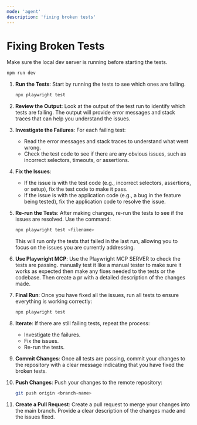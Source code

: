 ```yaml
---
mode: 'agent'
description: 'fixing broken tests'
---
```

# Fixing Broken Tests

Make sure the local dev server is running before starting the tests. 
```bash
npm run dev
```

1. **Run the Tests**: Start by running the tests to see which ones are failing.
   ```bash
   npx playwright test
   ```

2. **Review the Output**: Look at the output of the test run to identify which tests are failing. The output will provide error messages and stack traces that can help you understand the issues. 

3. **Investigate the Failures**: For each failing test:
   - Read the error messages and stack traces to understand what went wrong.
   - Check the test code to see if there are any obvious issues, such as incorrect selectors, timeouts, or assertions.

4. **Fix the Issues**:
    - If the issue is with the test code (e.g., incorrect selectors, assertions, or setup), fix the test code to make it pass.
    - If the issue is with the application code (e.g., a bug in the feature being tested), fix the application code to resolve the issue.

5. **Re-run the Tests**: After making changes, re-run the tests to see if the issues are resolved. Use the command:
   ```bash
   npx playwright test <filename>
   ```
   This will run only the tests that failed in the last run, allowing you to focus on the issues you are currently addressing.

6. **Use Playwright MCP**: Use the Playwright MCP SERVER to check the tests are passing. manually test it like a manual tester to make sure it works as expected then make any fixes needed to the tests or the codebase.
Then create a pr with a detailed description of the changes made.

7. **Final Run**: Once you have fixed all the issues, run all tests to ensure everything is working correctly:
   ```bash
   npx playwright test
   ```
8. **Iterate**: If there are still failing tests, repeat the process:
   - Investigate the failures.
   - Fix the issues.
   - Re-run the tests.

9. **Commit Changes**: Once all tests are passing, commit your changes to the repository with a clear message indicating that you have fixed the broken tests.

10. **Push Changes**: Push your changes to the remote repository:
    ```bash
    git push origin <branch-name>
    ```

11. **Create a Pull Request**: Create a pull request to merge your changes into the main branch. Provide a clear description of the changes made and the issues fixed.
